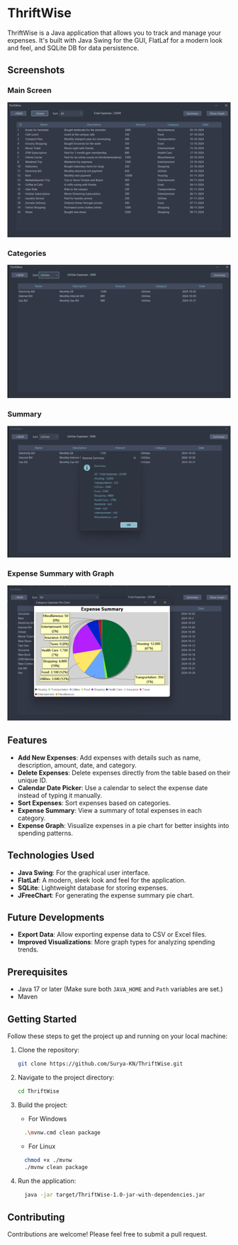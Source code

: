 # ThriftWise

ThriftWise is a Java application that allows you to track and manage your expenses. It's built with Java Swing for the GUI, FlatLaf for a modern look and feel, and SQLite DB for data persistence.

## Screenshots

### Main Screen
![Main Screen](./img/main.png)

### Categories
![Categories](./img/categories.png)

### Summary
![Summary](./img/summary.png)

### Expense Summary with Graph
![Expense Graph](./img/graph.png)

## Features

- **Add New Expenses**: Add expenses with details such as name, description, amount, date, and category.
- **Delete Expenses**: Delete expenses directly from the table based on their unique ID.
- **Calendar Date Picker**: Use a calendar to select the expense date instead of typing it manually.
- **Sort Expenses**: Sort expenses based on categories.
- **Expense Summary**: View a summary of total expenses in each category.
- **Expense Graph**: Visualize expenses in a pie chart for better insights into spending patterns.

## Technologies Used

- **Java Swing**: For the graphical user interface.
- **FlatLaf**: A modern, sleek look and feel for the application.
- **SQLite**: Lightweight database for storing expenses.
- **JFreeChart**: For generating the expense summary pie chart.

## Future Developments

- **Export Data**: Allow exporting expense data to CSV or Excel files.
- **Improved Visualizations**: More graph types for analyzing spending trends.

## Prerequisites

- Java 17 or later (Make sure both `JAVA_HOME` and `Path` variables are set.)
- Maven

## Getting Started

Follow these steps to get the project up and running on your local machine:

1. Clone the repository:
   ```bash
   git clone https://github.com/Surya-KN/ThriftWise.git
   ```

2. Navigate to the project directory:
    ```bash
    cd ThriftWise
    ```

3. Build the project:
    - For Windows
    ```bash
      .\mvnw.cmd clean package
    ```
    - For Linux
    ```bash
      chmod +x ./mvnw
      ./mvnw clean package
    ```

4. Run the application:
    ```bash 
      java -jar target/ThriftWise-1.0-jar-with-dependencies.jar
    ```

## Contributing

Contributions are welcome! Please feel free to submit a pull request.